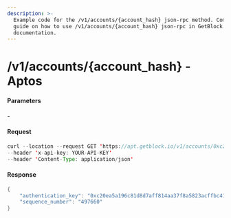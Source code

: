 ```yaml
---
description: >-
  Example code for the /v1/accounts/{account_hash} json-rpc method. Сomplete
  guide on how to use /v1/accounts/{account_hash} json-rpc in GetBlock.io Web3
  documentation.
---
```


# /v1/accounts/{account\_hash} - Aptos

#### Parameters

\-

#### Request

```java
curl --location --request GET 'https://apt.getblock.io/v1/accounts/0xc20ea5a196c81d8d7aff814aa37f8a5823acffbc4193efd3b2aafc9ef2803255?' 
--header 'x-api-key: YOUR-API-KEY' 
--header 'Content-Type: application/json' 
```

#### Response

```java
{
    "authentication_key": "0xc20ea5a196c81d8d7aff814aa37f8a5823acffbc4193efd3b2aafc9ef2803255",
    "sequence_number": "497660"
}
```
